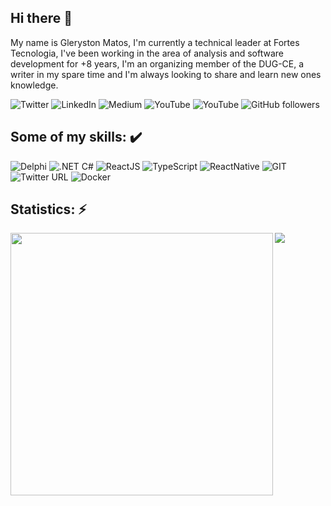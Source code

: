## Hi there 👋

My name is Gleryston Matos, I'm currently a technical leader at Fortes Tecnologia, I've been working in the area of analysis and software development for +8 years, I'm an organizing member of the DUG-CE, a writer in my spare time and I'm always looking to share and learn new ones knowledge.

![Twitter](https://img.shields.io/twitter/url?color=blue&label=%40MatosGleryston&logo=Twitter&logoColor=white&style=flat-square&url=https%3A%2F%2Ftwitter.com%2FMatosGleryston)
![LinkedIn](https://img.shields.io/twitter/url?color=blue&label=GlerystonMatos&logo=LinkedIn&logoColor=white&style=flat-square&url=https%3A%2F%2Fwww.linkedin.com%2Fin%2Fglerystonmatos%2F)
![Medium](https://img.shields.io/twitter/url?color=03a57a&label=%40glerystonmatos&logo=Medium&logoColor=white&style=flat-square&url=https%3A%2F%2Fglerystonmatos.medium.com%2F)
![YouTube](https://img.shields.io/youtube/channel/subscribers/UC4PcsQPAc20itk8Ow6TL8Xg?color=red&label=GlerystonMatos&logo=YouTube&logoColor=white&style=flat-square)
![YouTube](https://img.shields.io/youtube/channel/subscribers/UCirjoaFhVnA1xW6Ef5Flv5w?color=red&label=DUG-CE&logo=YouTube&logoColor=white&style=flat-square)
![GitHub followers](https://img.shields.io/github/followers/GlerystonMatos?color=black&label=GlerystonMatos&logo=GitHub&logoColor=write&style=flat-square)

## Some of my skills: ✔️

![Delphi](https://img.shields.io/twitter/url?color=grey&label=Delphi&logo=Delphi&logoColor=red&style=flat-square&url=https%3A%2F%2Fwww.embarcadero.com%2Fbr%2Fproducts%2Fdelphi)
![.NET C#](https://img.shields.io/twitter/url?color=grey&label=C%23&logo=.net&logoColor=write&style=flat-square&url=https%3A%2F%2Fdocs.microsoft.com%2Fpt-br%2Fdotnet%2F)
![ReactJS](https://img.shields.io/twitter/url?color=grey&label=ReactJS&logo=React&style=flat-square&url=https%3A%2F%2Fpt-br.reactjs.org%2F)
![TypeScript](https://img.shields.io/twitter/url?color=grey&label=TypeScript&logo=TypeScript&style=flat-square&url=https%3A%2F%2Fwww.typescriptlang.org%2F)
![ReactNative](https://img.shields.io/twitter/url?color=grey&label=React%20Native&logo=React&style=flat-square&url=https%3A%2F%2Freactnative.dev%2F)
![GIT](https://img.shields.io/twitter/url?color=grey&label=Git&logo=git&style=flat-square&url=https%3A%2F%2Fgit-scm.com%2F)
![Twitter URL](https://img.shields.io/twitter/url?color=grey&label=GitHub&logo=GitHUb&style=flat-square&url=https%3A%2F%2Fwww.typescriptlang.org%2F)
![Docker](https://img.shields.io/twitter/url?color=grey&label=Docker&logo=Docker&style=flat-square&url=https%3A%2F%2Fwww.docker.com%2F)

## Statistics: ⚡

<img width="420px" align="left" src="https://github-readme-stats.vercel.app/api?username=glerystonmatos&theme=discord_old_blurple"/>
<img align="left" src="https://github-readme-stats.vercel.app/api/top-langs/?username=glerystonmatos&layout=compact&theme=discord_old_blurple" />

<!--
**GlerystonMatos/GlerystonMatos** is a ✨ _special_ ✨ repository because its `README.md` (this file) appears on your GitHub profile.

Here are some ideas to get you started:

- 🔭 I’m currently working on ...
- 🌱 I’m currently learning ...
- 👯 I’m looking to collaborate on ...
- 🤔 I’m looking for help with ...
- 💬 Ask me about ...
- 📫 How to reach me: ...
- 😄 Pronouns: ...
- ⚡ Fun fact: ...
-->
